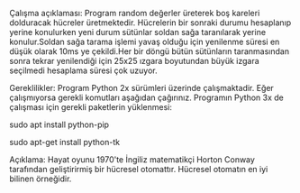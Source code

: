 Çalışma açıklaması:
Program random değerler üreterek boş kareleri dolduracak hücreler üretmektedir. Hücrelerin bir sonraki durumu hesaplanıp yerine konulurken yeni durum sütünlar soldan sağa taranılarak yerine konulur.Soldan sağa tarama işlemi yavaş olduğu için yenilenme süresi en düşük olarak 10ms ye çekildi.Her bir döngü bütün sütünların taranmasından sonra tekrar yenilendiği için 25x25 ızgara boyutundan büyük izgara seçilmedi hesaplama süresi çok uzuyor.



Gereklilikler:
Program Python 2x sürümleri üzerinde çalışmaktadir. Eğer çalışmıyorsa gerekli komutları aşağıdan çağırınız.
Programın Python 3x de çalışması için gerekli paketlerin yüklenmesi:

sudo apt install python-pip

sudo apt-get install python-tk

Açıklama:
Hayat oyunu 1970'te İngiliz matematikçi Horton Conway tarafından geliştirirmiş bir hücresel otomattır. Hücresel otomatın en iyi bilinen örneğidir. 
